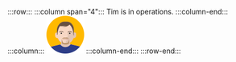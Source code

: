 :::row:::
  :::column span="4":::
    Tim is in operations.
  :::column-end:::
  :::column:::
    ![Cartoon depiction of Tim](../../shared/media-draft/tim.png)
  :::column-end:::
:::row-end:::